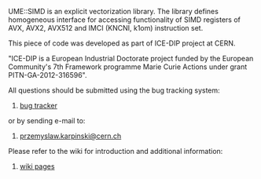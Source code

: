 UME::SIMD is an explicit vectorization library. The library defines homogeneous interface for accessing functionality of SIMD registers of AVX, AVX2, AVX512 and IMCI (KNCNI, k1om) instruction set. 

This piece of code was developed as part of ICE-DIP project at CERN.

 "ICE-DIP is a European Industrial Doctorate project funded by the 
 European Community's 7th Framework programme Marie Curie Actions under grant
 PITN-GA-2012-316596".

 All questions should be submitted using the bug tracking system:

1. [bug tracker](https://bitbucket.org/edanor/umesimd/issues?status=new&status=open)
 
or by sending e-mail to:

1. przemyslaw.karpinski@cern.ch


Please refer to the wiki for introduction and additional information:

1. [wiki pages](https://bitbucket.org/edanor/umesimd/wiki/Home)